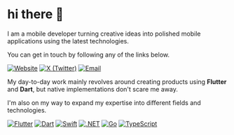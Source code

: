# hi there 👋

I am a mobile developer turning creative ideas into polished mobile applications using the latest technologies. 

You can get in touch by following any of the links below.

[![Website](https://img.shields.io/badge/nikodembernat.com-8779ED?logo=vercel&labelColor=242428&style=flat-square)](https://nikodembernat.com)
[![X (Twitter)](https://img.shields.io/badge/@nikodembernat-8779ED?logo=X&labelColor=242428&style=flat-square)](https://x.com/nikodembernat)
[![Email](https://img.shields.io/badge/n.bernat@outlook.com-242428?style=flat-square)](mailto:n.bernat@outlook.com)

My day-to-day work mainly revolves around creating products using **Flutter** and **Dart**, but native implementations don't scare me away. 

I'm also on my way to expand my expertise into different fields and technologies.

[![Flutter](https://img.shields.io/badge/Flutter-027DFD?logo=flutter&style=flat-square)](https://flutter.dev)
[![Dart](https://img.shields.io/badge/Dart-042B59?logo=dart&style=flat-square)](https://dart.dev)
[![Swift](https://img.shields.io/badge/Swift-F05138?logo=swift&logoColor=white&style=flat-square)](https://www.swift.org)
[![.NET](https://img.shields.io/badge/.NET-512bd4?logo=dotnet&logoColor=white&style=flat-square)](https://dotnet.microsoft.com)
[![Go](https://img.shields.io/badge/Go-00ADD8?logo=go&logoColor=white&style=flat-square)](https://go.dev)
[![TypeScript](https://img.shields.io/badge/TypeScript-3178c6?logo=typescript&logoColor=white&style=flat-square)](https://typescriptlang.org)
